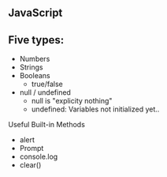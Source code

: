 ## JavaScript

## Five types:
- Numbers
- Strings
- Booleans
    - true/false
- null / undefined
    - null is "explicity nothing"
    - undefined: Variables not initialized yet..


Useful Built-in Methods

- alert
- Prompt
- console.log
- clear()
